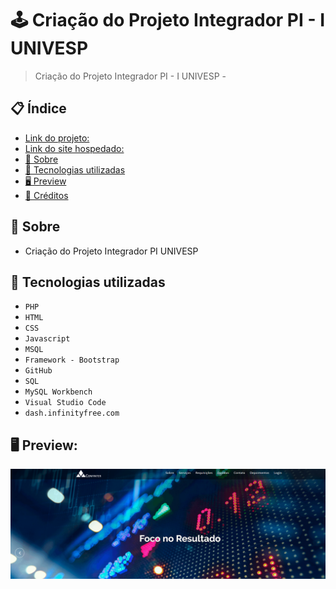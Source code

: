 # 🕹 Criação do Projeto Integrador PI - I UNIVESP
> Criação do Projeto Integrador PI - I UNIVESP - 


## 📋 Índice
- [Link do projeto:](http://confinter.rf.gd/)
- [Link do site hospedado:](http://www.confinter.com.br/)
- [📖 Sobre](#-Sobre)
- [🚀 Tecnologias utilizadas](#-Tecnologias-utilizadas)
- [🖥 Preview](#-Preview)
- [📌 Créditos](#-Créditos)

## 📖 Sobre
 - Criação do Projeto Integrador PI UNIVESP

## 🚀 Tecnologias utilizadas
- `PHP`
- `HTML`
- `CSS`
- `Javascript`
- `MSQL`
- `Framework - Bootstrap`
- `GitHub`
- `SQL`
- `MySQL Workbench`
- `Visual Studio Code`
- `dash.infinityfree.com`
## 🖥 Preview:


<p align="center">
  <img src="screenshot.png" title="screenshot" alt="screenshot do Site CONFINTER">
</p>


   














